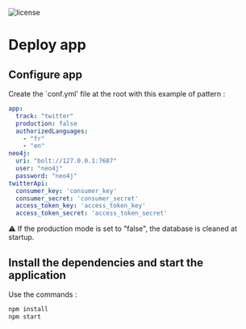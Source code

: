 ![license](https://badgen.net/github/license/flavien-perier/neo4j-twitter-convertor)

# Deploy app

## Configure app

Create the `conf.yml' file at the root with this example of pattern :
```yml
app:
  track: "twitter"
  production: false
  authorizedLanguages:
    - "fr"
    - "en"
neo4j:
  uri: "bolt://127.0.0.1:7687"
  user: "neo4j"
  password: "neo4j"
twitterApi:
  consumer_key: 'consumer_key'
  consumer_secret: 'consumer_secret'
  access_token_key: 'access_token_key'
  access_token_secret: 'access_token_secret'
```
:warning: If the production mode is set to "false", the database is cleaned at startup.

## Install the dependencies and start the application

Use the commands :
```sh
npm install
npm start
```